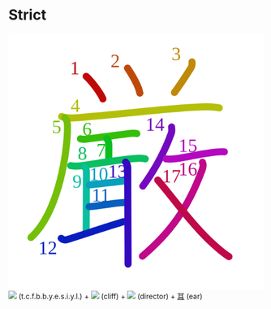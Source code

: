 # Strict
![53b3](Kanji/kanji-colorize/53b3.svg)
![](http://www.kanjidamage.com/assets/radsmall/hay-08c060244b5e9574213a659a68d2bd7e249598e63cb645f92e7a5e36fc3422e2.jpg) (t.c.f.b.b.y.e.s.i.y.l.) + ![](http://www.kanjidamage.com/assets/radsmall/cliff-033238b92aaa33526a3a50e8bed76b9510ef3410ce06897784bf7d2f0a51958d.jpg) (cliff) + ![](http://www.kanjidamage.com/assets/radsmall/taskmaster-7c00534b32ba3f977d00ff130bc50ae558d237f761e149237bd40f2cf8d3f245.jpg) (director) + [耳](Kanji/kanji-dict/耳.md) (ear)